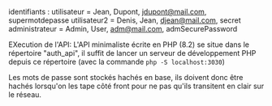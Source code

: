 identifiants :
utilisateur = Jean, Dupont, jdupont@mail.com, supermotdepasse
utilisateur2 = Denis, Jean, djean@mail.com, secret
administrateur = Admin, User, adm@mail.com, admSecurePassword

EXecution de l'API: 
L'API minimaliste écrite en PHP (8.2) se situe dans le répertoire "auth_api", il suffit de lancer un serveur de développement PHP depuis ce répertoire (avec la commande `php -S localhost:3030`)

Les mots de passe sont stockés hachés en base, ils doivent donc être hachés lorsqu'on les tape côté front pour ne pas qu'ils transitent en clair sur le réseau.
